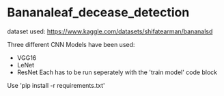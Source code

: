 # Bananaleaf_decease_detection

dataset used:
https://www.kaggle.com/datasets/shifatearman/bananalsd

Three different CNN Models have been used:
  - VGG16
  - LeNet
  - ResNet
Each has to be run seperately with the 'train model' code block

Use 'pip install -r requirements.txt'
